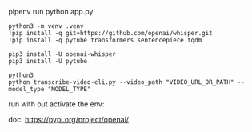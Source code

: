 pipenv run python app.py

```
python3 -m venv .venv 
!pip install -q git+https://github.com/openai/whisper.git
!pip install -q pytube transformers sentencepiece tqdm 

pip3 install -U openai-whisper
pip3 install -U pytube
```
```
python3
python transcribe-video-cli.py --video_path "VIDEO_URL_OR_PATH" --model_type "MODEL_TYPE"
```




run with out activate the env:



doc:
https://pypi.org/project/openai/
